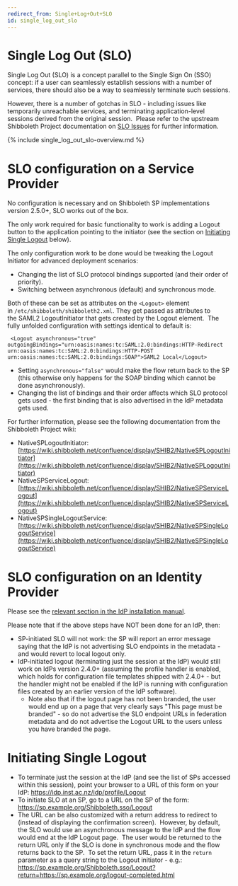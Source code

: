 ```yaml
---
redirect_from: Single+Log+Out+SLO
id: single_log_out_slo
---
```

# Single Log Out (SLO)

Single Log Out (SLO) is a concept parallel to the Single Sign On (SSO) concept: if a user can seamlessly establish sessions with a number of services, there should also be a way to seamlessly terminate such sessions.

However, there is a number of gotchas in SLO - including issues like temporarily unreachable services, and terminating application-level sessions derived from the original session.  Please refer to the upstream Shibboleth Project documentation on [SLO Issues](https://wiki.shibboleth.net/confluence/display/SHIB2/SLOIssues) for further information.

{% include single_log_out_slo-overview.md %}

# SLO configuration on a Service Provider

No configuration is necessary and on Shibboleth SP implementations version 2.5.0+, SLO works out of the box.

The only work required for basic functionality to work is adding a Logout button to the application pointing to the initiator (see the section on [Initiating Single Logout](https://reannz.atlassian.net/wiki/spaces/Tuakiri/pages/3815539051#SingleLogOut(SLO)-InitiatingSingleLogout) below).

The only configuration work to be done would be tweaking the Logout Initiator for advanced deployment scenarios:

*   Changing the list of SLO protocol bindings supported (and their order of priority).
*   Switching between asynchronous (default) and synchronous mode.

Both of these can be set as attributes on the `<Logout>` element in `/etc/shibboleth/shibboleth2.xml`. They get passed as attributes to the SAML2 LogoutInitiator that gets created by the Logout element.  The fully unfolded configuration with settings identical to default is:

```
 <Logout asynchronous="true" outgoingBindings="urn:oasis:names:tc:SAML:2.0:bindings:HTTP-Redirect urn:oasis:names:tc:SAML:2.0:bindings:HTTP-POST urn:oasis:names:tc:SAML:2.0:bindings:SOAP">SAML2 Local</Logout>
```

*   Setting `asynchronous="false"` would make the flow return back to the SP (this otherwise only happens for the SOAP binding which cannot be done asynchronously).
*   Changing the list of bindings and their order affects which SLO protocol gets used - the first binding that is also advertised in the IdP metadata gets used.

For further information, please see the following documentation from the Shibboleth Project wiki:

*   NativeSPLogoutInitiator: [https://wiki.shibboleth.net/confluence/display/SHIB2/NativeSPLogoutInitiator](https://wiki.shibboleth.net/confluence/display/SHIB2/NativeSPLogoutInitiator)
*   NativeSPServiceLogout: [https://wiki.shibboleth.net/confluence/display/SHIB2/NativeSPServiceLogout](https://wiki.shibboleth.net/confluence/display/SHIB2/NativeSPServiceLogout)
*   NativeSPSingleLogoutService: [https://wiki.shibboleth.net/confluence/display/SHIB2/NativeSPSingleLogoutService](https://wiki.shibboleth.net/confluence/display/SHIB2/NativeSPSingleLogoutService)

# SLO configuration on an Identity Provider

Please see the [relevant section in the IdP installation manual](https://reannz.atlassian.net/wiki/spaces/Tuakiri/pages/3815538790/Installing+a+Shibboleth+2.x+IdP#InstallingaShibboleth2.xIdP-ConfiguringSingleLogout).

Please note that if the above steps have NOT been done for an IdP, then:

*   SP-initiated SLO will not work: the SP will report an error message saying that the IdP is not advertising SLO endpoints in the metadata - and would revert to local logout only.
*   IdP-initiated logout (terminating just the session at the IdP) would still work on IdPs version 2.4.0+ (assuming the profile handler is enabled, which holds for configuration file templates shipped with 2.4.0+ - but the handler might not be enabled if the IdP is running with configuration files created by an earlier version of the IdP software).
    *   Note also that if the logout page has not been branded, the user would end up on a page that very clearly says "This page must be branded" - so do not advertise the SLO endpoint URLs in federation metadata and do not advertise the Logout URL to the users unless you have branded the page.

# Initiating Single Logout

*   To terminate just the session at the IdP (and see the list of SPs accessed within this session), point your browser to a URL of this form on your IdP: https://idp.inst.ac.nz/idp/profile/Logout
*   To initiate SLO at an SP, go to a URL on the SP of the form: https://sp.example.org/Shibboleth.sso/Logout
*   The URL can be also customized with a return address to redirect to (instead of displaying the confirmation screen).  However, by default, the SLO would use an asynchronous message to the IdP and the flow would end at the IdP Logout page.  The user would be returned to the return URL only if the SLO is done in synchronous mode and the flow returns back to the SP.  To set the return URL, pass it in the `return` parameter as a query string to the Logout initiator - e.g.: https://sp.example.org/Shibboleth.sso/Logout?return=https://sp.example.org/logout-completed.html
